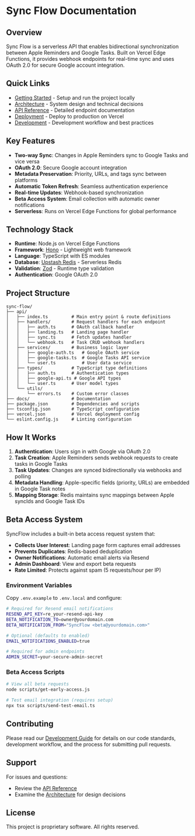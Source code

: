 # Sync Flow Documentation

## Overview

Sync Flow is a serverless API that enables bidirectional synchronization between Apple Reminders and Google Tasks. Built on Vercel Edge Functions, it provides webhook endpoints for real-time sync and uses OAuth 2.0 for secure Google account integration.

## Quick Links

- [Getting Started](./docs/GettingStarted.md) - Setup and run the project locally
- [Architecture](./docs/Architecture.md) - System design and technical decisions
- [API Reference](./docs/API.md) - Detailed endpoint documentation
- [Deployment](./docs/Deployment.md) - Deploy to production on Vercel
- [Development](./docs/Development.md) - Development workflow and best practices

## Key Features

- **Two-way Sync**: Changes in Apple Reminders sync to Google Tasks and vice versa
- **OAuth 2.0**: Secure Google account integration
- **Metadata Preservation**: Priority, URLs, and tags sync between platforms
- **Automatic Token Refresh**: Seamless authentication experience
- **Real-time Updates**: Webhook-based synchronization
- **Beta Access System**: Email collection with automatic owner notifications
- **Serverless**: Runs on Vercel Edge Functions for global performance

## Technology Stack

- **Runtime**: Node.js on Vercel Edge Functions
- **Framework**: [Hono](https://hono.dev/) - Lightweight web framework
- **Language**: TypeScript with ES modules
- **Database**: [Upstash Redis](https://upstash.com/) - Serverless Redis
- **Validation**: [Zod](https://zod.dev/) - Runtime type validation
- **Authentication**: Google OAuth 2.0

## Project Structure

```
sync-flow/
├── api/
│   ├── index.ts         # Main entry point & route definitions
│   ├── handlers/        # Request handlers for each endpoint
│   │   ├── auth.ts      # OAuth callback handler
│   │   ├── landing.ts   # Landing page handler
│   │   ├── sync.ts      # Fetch updates handler
│   │   └── webhook.ts   # Task CRUD webhook handlers
│   ├── services/        # Business logic layer
│   │   ├── google-auth.ts   # Google OAuth service
│   │   ├── google-tasks.ts  # Google Tasks API service
│   │   └── user.ts          # User data service
│   ├── types/           # TypeScript type definitions
│   │   ├── auth.ts      # Authentication types
│   │   ├── google-api.ts # Google API types
│   │   └── user.ts      # User model types
│   └── utils/
│       └── errors.ts    # Custom error classes
├── docs/                # Documentation
├── package.json         # Dependencies and scripts
├── tsconfig.json        # TypeScript configuration
├── vercel.json          # Vercel deployment config
└── eslint.config.js     # Linting configuration
```

## How It Works

1. **Authentication**: Users sign in with Google via OAuth 2.0
2. **Task Creation**: Apple Reminders sends webhook requests to create tasks in Google Tasks
3. **Task Updates**: Changes are synced bidirectionally via webhooks and polling
4. **Metadata Handling**: Apple-specific fields (priority, URLs) are embedded in Google Task notes
5. **Mapping Storage**: Redis maintains sync mappings between Apple syncIds and Google Task IDs

## Beta Access System

SyncFlow includes a built-in beta access request system that:

- **Collects User Interest**: Landing page form captures email addresses
- **Prevents Duplicates**: Redis-based deduplication
- **Owner Notifications**: Automatic email alerts via Resend
- **Admin Dashboard**: View and export beta requests
- **Rate Limited**: Protects against spam (5 requests/hour per IP)

### Environment Variables

Copy `.env.example` to `.env.local` and configure:

```bash
# Required for Resend email notifications
RESEND_API_KEY=re_your-resend-api-key
BETA_NOTIFICATION_TO=owner@yourdomain.com
BETA_NOTIFICATION_FROM="SyncFlow <beta@yourdomain.com>"

# Optional (defaults to enabled)
EMAIL_NOTIFICATIONS_ENABLED=true

# Required for admin endpoints
ADMIN_SECRET=your-secure-admin-secret
```

### Beta Access Scripts

```bash
# View all beta requests
node scripts/get-early-access.js

# Test email integration (requires setup)
npx tsx scripts/send-test-email.ts
```

## Contributing

Please read our [Development Guide](./docs/Development.md) for details on our code standards, development workflow, and the process for submitting pull requests.

## Support

For issues and questions:

- Review the [API Reference](./docs/API.md)
- Examine the [Architecture](./docs/Architecture.md) for design decisions

## License

This project is proprietary software. All rights reserved.
